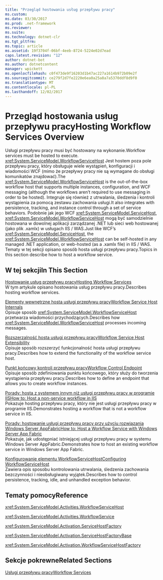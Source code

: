 ```yaml
---
title: "Przegląd hostowania usług przepływu pracy"
ms.custom: 
ms.date: 03/30/2017
ms.prod: .net-framework
ms.reviewer: 
ms.suite: 
ms.technology: dotnet-clr
ms.tgt_pltfrm: 
ms.topic: article
ms.assetid: 19f3704f-06bf-4eeb-8724-5224e02d7ead
caps.latest.revision: "12"
author: dotnet-bot
ms.author: dotnetcontent
manager: wpickett
ms.openlocfilehash: c0f473de9f16203d1b47ac227a1614b972b09e2f
ms.sourcegitcommit: ce279f2d7fe2220e6ea0a25a8a7a5370ddf8d9f0
ms.translationtype: MT
ms.contentlocale: pl-PL
ms.lasthandoff: 12/02/2017
---
```

# <a name="hosting-workflow-services-overview"></a><span data-ttu-id="c7027-102">Przegląd hostowania usług przepływu pracy</span><span class="sxs-lookup"><span data-stu-id="c7027-102">Hosting Workflow Services Overview</span></span>
<span data-ttu-id="c7027-103">Usługi przepływu pracy musi być hostowany na wykonanie.</span><span class="sxs-lookup"><span data-stu-id="c7027-103">Workflow services must be hosted to execute.</span></span> <span data-ttu-id="c7027-104"><xref:System.ServiceModel.WorkflowServiceHost> Jest hostem poza pole przepływu pracy, który obsługuje wiele wystąpień, konfiguracji i wiadomości WCF (mimo że przepływy pracy nie są wymagane do obsługi komunikatów znajdować).</span><span class="sxs-lookup"><span data-stu-id="c7027-104">The <xref:System.ServiceModel.WorkflowServiceHost> is the out-of-the-box workflow host that supports multiple instances, configuration, and WCF messaging (although the workflows aren’t required to use messaging in order to be hosted).</span></span>  <span data-ttu-id="c7027-105">Integruje się również z utrwalania, śledzenia i kontroli wystąpienia za pomocą zestawu zachowania usługi.</span><span class="sxs-lookup"><span data-stu-id="c7027-105">It also integrates with persistence, tracking, and instance control through a set of service behaviors.</span></span>  <span data-ttu-id="c7027-106">Podobnie jak jego WCF <xref:System.ServiceModel.ServiceHost>, <xref:System.ServiceModel.WorkflowServiceHost> mogą być samodzielnie hostowana w dowolnej aplikacji zarządzanej .NET lub sieci web hostowanej (jako plik .xamlx) w usługach IIS / WAS.</span><span class="sxs-lookup"><span data-stu-id="c7027-106">Just like WCF’s <xref:System.ServiceModel.ServiceHost>, the <xref:System.ServiceModel.WorkflowServiceHost> can be self-hosted in any managed .NET application, or web-hosted (as a .xamlx file) in IIS / WAS.</span></span>  <span data-ttu-id="c7027-107">Tematy w tej sekcji opisano sposób hosta usługi przepływu pracy.</span><span class="sxs-lookup"><span data-stu-id="c7027-107">Topics in this section describe how to host a workflow service.</span></span>  
  
## <a name="in-this-section"></a><span data-ttu-id="c7027-108">W tej sekcji</span><span class="sxs-lookup"><span data-stu-id="c7027-108">In This Section</span></span>  
 [<span data-ttu-id="c7027-109">Hostowanie usług przepływu pracy</span><span class="sxs-lookup"><span data-stu-id="c7027-109">Hosting Workflow Services</span></span>](../../../../docs/framework/wcf/feature-details/hosting-workflow-services.md)  
 <span data-ttu-id="c7027-110">W tym artykule opisano hostowania usług przepływu pracy.</span><span class="sxs-lookup"><span data-stu-id="c7027-110">Describes hosting workflow services.</span></span>  
  
 [<span data-ttu-id="c7027-111">Elementy wewnętrzne hosta usługi przepływu pracy</span><span class="sxs-lookup"><span data-stu-id="c7027-111">Workflow Service Host Internals</span></span>](../../../../docs/framework/wcf/feature-details/workflow-service-host-internals.md)  
 <span data-ttu-id="c7027-112">Opisuje sposób <xref:System.ServiceModel.WorkflowServiceHost> przetwarza wiadomości przychodzących.</span><span class="sxs-lookup"><span data-stu-id="c7027-112">Describes how <xref:System.ServiceModel.WorkflowServiceHost> processes incoming messages.</span></span>  
  
 [<span data-ttu-id="c7027-113">Rozszerzalność hosta usługi przepływu pracy</span><span class="sxs-lookup"><span data-stu-id="c7027-113">Workflow Service Host Extensibility</span></span>](../../../../docs/framework/wcf/feature-details/workflow-service-host-extensibility.md)  
 <span data-ttu-id="c7027-114">Opisuje sposób rozszerzyć funkcjonalność hosta usługi przepływu pracy.</span><span class="sxs-lookup"><span data-stu-id="c7027-114">Describes how to extend the functionality of the workflow service host.</span></span>  
  
 [<span data-ttu-id="c7027-115">Punkt końcowy kontroli przepływu pracy</span><span class="sxs-lookup"><span data-stu-id="c7027-115">Workflow Control Endpoint</span></span>](../../../../docs/framework/wcf/feature-details/workflow-control-endpoint.md)  
 <span data-ttu-id="c7027-116">Opisuje sposób zdefiniowania punktu końcowego, który służy do tworzenia wystąpienia przepływu pracy.</span><span class="sxs-lookup"><span data-stu-id="c7027-116">Describes how to define an endpoint that allows you to create workflow instances.</span></span>  
  
 [<span data-ttu-id="c7027-117">Porady: hosta z systemem innym niż usługi przepływu pracy w programie IIS</span><span class="sxs-lookup"><span data-stu-id="c7027-117">How to: Host a non-service workflow in IIS</span></span>](../../../../docs/framework/wcf/feature-details/how-to-host-a-non-service-workflow-in-iis.md)  
 <span data-ttu-id="c7027-118">Pokazuje hosting przepływu pracy, który nie jest usługi przepływu pracy w programie IIS.</span><span class="sxs-lookup"><span data-stu-id="c7027-118">Demonstrates hosting a workflow that is not a workflow service in IIS.</span></span>  
  
 [<span data-ttu-id="c7027-119">Porady: hostowanie usługi przepływu pracy przy użyciu rozwiązania Windows Server AppFabric</span><span class="sxs-lookup"><span data-stu-id="c7027-119">How to: Host a Workflow Service with Windows Server App Fabric</span></span>](../../../../docs/framework/wcf/feature-details/how-to-host-a-workflow-service-with-windows-server-app-fabric.md)  
 <span data-ttu-id="c7027-120">Pokazuje, jak udostępniać istniejącej usługi przepływu pracy w systemu Windows Server AppFabric.</span><span class="sxs-lookup"><span data-stu-id="c7027-120">Demonstrates how to host an existing workflow service in Windows Server App Fabric.</span></span>  
  
 [<span data-ttu-id="c7027-121">Konfigurowanie elementu WorkflowServiceHost</span><span class="sxs-lookup"><span data-stu-id="c7027-121">Configuring WorkflowServiceHost</span></span>](../../../../docs/framework/wcf/feature-details/configuring-workflowservicehost.md)  
 <span data-ttu-id="c7027-122">Zawiera opis sposobu kontrolowania utrwalania, śledzenia zachowania bezczynności i nieobsługiwany wyjątek.</span><span class="sxs-lookup"><span data-stu-id="c7027-122">Describes how to control persistence, tracking, idle, and unhandled exception behavior.</span></span>  
  
## <a name="reference"></a><span data-ttu-id="c7027-123">Tematy pomocy</span><span class="sxs-lookup"><span data-stu-id="c7027-123">Reference</span></span>  
 <xref:System.ServiceModel.Activities.WorkflowServiceHost>  
  
 <xref:System.ServiceModel.Activities.WorkflowService>  
  
 <xref:System.ServiceModel.Activation.ServiceHostFactory>  
  
 <xref:System.ServiceModel.Activation.ServiceHostFactoryBase>  
  
 <xref:System.ServiceModel.Activation.WorkflowServiceHostFactory>  
  
## <a name="related-sections"></a><span data-ttu-id="c7027-124">Sekcje pokrewne</span><span class="sxs-lookup"><span data-stu-id="c7027-124">Related Sections</span></span>  
 [<span data-ttu-id="c7027-125">Usługi przepływu pracy</span><span class="sxs-lookup"><span data-stu-id="c7027-125">Workflow Services</span></span>](../../../../docs/framework/wcf/feature-details/workflow-services.md)
